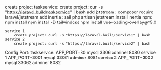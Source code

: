 create project
    taskservice: 
        create project: curl -s "https://laravel.build/taskservice" | bash
        add jetstream : composer require laravel/jetstream
        add inertia : sail php artisan jetstream:install inertia
        npm: npm install
            npm install -D tailwindcss
            npm install vue-loading-overlay@^5.0 
        
    service 1
        create project: curl -s "https://laravel.build/service1" | bash
    service 2
        create project: curl -s "https://laravel.build/service2" | bash
Config Port:
    taskservice: 
                APP_PORT=80
                mysql 3306
                adminer 8080
    service 1
                APP_PORT=3001
                mysql 33061
                adminer 8081
    service 2
                APP_PORT=3002
                mysql 33062
                adminer 8082
